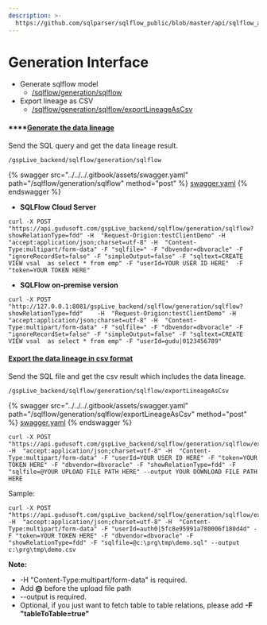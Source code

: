 ```yaml
---
description: >-
  https://github.com/sqlparser/sqlflow_public/blob/master/api/sqlflow_api.md#sqlflow-generation-interface
---
```


# Generation Interface

* Generate sqlflow model
  * [/sqlflow/generation/sqlflow](sqlflow-generation-sqlflow.md#generate-sqlflow-model)
* Export lineage as CSV
  * [/sqlflow/generation/sqlflow/exportLineageAsCsv](sqlflow-generation-sqlflow-exportlineageascsv.md#export-lineage-as-csv)

#### ****[**Generate the data lineage**](sqlflow-generation-sqlflow.md)

Send the SQL query and get the data lineage result.

```
/gspLive_backend/sqlflow/generation/sqlflow
```

{% swagger src="../../../.gitbook/assets/swagger.yaml" path="/sqlflow/generation/sqlflow" method="post" %}
[swagger.yaml](../../../.gitbook/assets/swagger.yaml)
{% endswagger %}

* **SQLFlow Cloud Server**

```
curl -X POST "https://api.gudusoft.com/gspLive_backend/sqlflow/generation/sqlflow?showRelationType=fdd" -H  "Request-Origion:testClientDemo" -H  "accept:application/json;charset=utf-8" -H  "Content-Type:multipart/form-data" -F "sqlfile=" -F "dbvendor=dbvoracle" -F "ignoreRecordSet=false" -F "simpleOutput=false" -F "sqltext=CREATE VIEW vsal  as select * from emp" -F "userId=YOUR USER ID HERE"  -F "token=YOUR TOKEN HERE"
```

* **SQLFlow on-premise version**

```
curl -X POST "http://127.0.0.1:8081/gspLive_backend/sqlflow/generation/sqlflow?showRelationType=fdd"    -H  "Request-Origion:testClientDemo" -H  "accept:application/json;charset=utf-8" -H  "Content-Type:multipart/form-data" -F "sqlfile=" -F "dbvendor=dbvoracle" -F "ignoreRecordSet=false" -F "simpleOutput=false" -F "sqltext=CREATE VIEW vsal  as select * from emp" -F "userId=gudu|0123456789" 
```

#### ****[**Export the data lineage in csv format**](sqlflow-generation-sqlflow-exportlineageascsv.md)****

Send the SQL file and get the csv result which includes the data lineage.

```
/gspLive_backend/sqlflow/generation/sqlflow/exportLineageAsCsv
```

{% swagger src="../../../.gitbook/assets/swagger.yaml" path="/sqlflow/generation/sqlflow/exportLineageAsCsv" method="post" %}
[swagger.yaml](../../../.gitbook/assets/swagger.yaml)
{% endswagger %}

```
curl -X POST "https://api.gudusoft.com/gspLive_backend/sqlflow/generation/sqlflow/exportLineageAsCsv" -H  "accept:application/json;charset=utf-8" -H  "Content-Type:multipart/form-data" -F "userId=YOUR USER ID HERE" -F "token=YOUR TOKEN HERE" -F "dbvendor=dbvoracle" -F "showRelationType=fdd" -F "sqlfile=@YOUR UPLOAD FILE PATH HERE" --output YOUR DOWNLOAD FILE PATH HERE
```

Sample:

```
curl -X POST "https://api.gudusoft.com/gspLive_backend/sqlflow/generation/sqlflow/exportLineageAsCsv" -H  "accept:application/json;charset=utf-8" -H  "Content-Type:multipart/form-data" -F "userId=auth0|5fc8e95991a780006f180d4d" -F "token=YOUR TOKEN HERE" -F "dbvendor=dbvoracle" -F "showRelationType=fdd" -F "sqlfile=@c:\prg\tmp\demo.sql" --output c:\prg\tmp\demo.csv
```

**Note:**

* \-H "Content-Type:multipart/form-data" is required.
* Add **@** before the upload file path
* \--output is required.
* Optional, if you just want to fetch table to table relations, please add **-F "tableToTable=true"**
